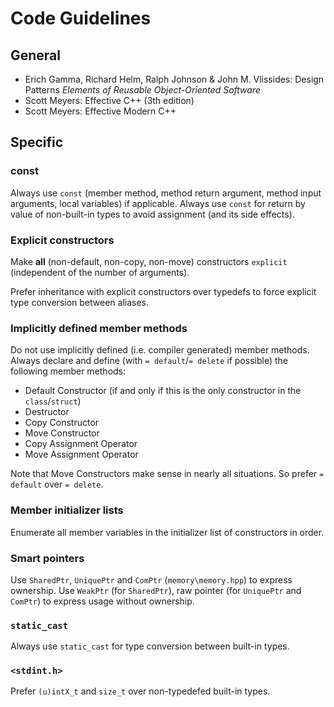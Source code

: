 # Code Guidelines

## General
* Erich Gamma, Richard Helm, Ralph Johnson & John M. Vlissides: Design Patterns *Elements of Reusable Object-Oriented Software*
* Scott Meyers: Effective C++ (3th edition)
* Scott Meyers: Effective Modern C++

## Specific

### const
Always use `const` (member method, method return argument, method input arguments, local variables) if applicable.
Always use `const` for return by value of non-built-in types to avoid assignment (and its side effects).

### Explicit constructors
Make **all** (non-default, non-copy, non-move) constructors `explicit` (independent of the number of arguments).

Prefer inheritance with explicit constructors over typedefs to force explicit type conversion between aliases.

### Implicitly defined member methods
Do not use implicitly defined (i.e. compiler generated) member methods. Always declare and define (with `= default`/`= delete` if possible) the following member methods:
* Default Constructor (if and only if this is the only constructor in the `class`/`struct`)
* Destructor
* Copy Constructor
* Move Constructor
* Copy Assignment Operator
* Move Assignment Operator

Note that Move Constructors make sense in nearly all situations. So prefer `= default` over `= delete`.

### Member initializer lists
Enumerate all member variables in the initializer list of constructors in order.

### Smart pointers
Use `SharedPtr`, `UniquePtr` and `ComPtr` (`memory\memory.hpp`) to express ownership.
Use `WeakPtr` (for `SharedPtr`), raw pointer (for `UniquePtr` and `ComPtr`) to express usage without ownership.

### `static_cast`
Always use `static_cast` for type conversion between built-in types.

### `<stdint.h>`
Prefer `(u)intX_t` and `size_t` over non-typedefed built-in types.

